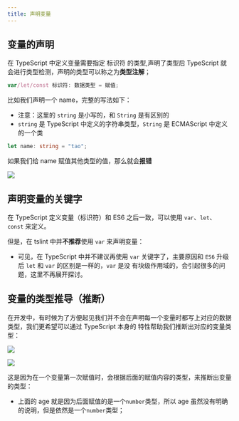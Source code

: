 ```yaml
---
title: 声明变量
---
```


## 变量的声明

在 TypeScript 中定义变量需要指定 标识符 的类型,声明了类型后 TypeScript 就会进行类型检测，声明的类型可以称之为**类型注解**；

```ts
var/let/const 标识符: 数据类型 = 赋值;
```

比如我们声明一个 name，完整的写法如下：

- 注意：这里的 `string` 是小写的，和 `String` 是有区别的
- `string` 是 TypeScript 中定义的字符串类型，`String` 是 ECMAScript 中定义的一个类

```ts
let name: string = "tao";
```

如果我们给 name 赋值其他类型的值，那么就会**报错**

![](/type-script/3.png)

## 声明变量的关键字

在 TypeScript 定义变量（标识符）和 ES6 之后一致，可以使用 `var`、`let`、`const` 来定义。

但是，在 tslint 中并**不推荐**使用 `var` 来声明变量：

- 可见，在 TypeScript 中并不建议再使用 `var` 关键字了，主要原因和 `ES6` 升级后 `let` 和 `var` 的区别是一样的，`var` 是没
  有块级作用域的，会引起很多的问题，这里不再展开探讨。

## 变量的类型推导（推断）

在开发中，有时候为了方便起见我们并不会在声明每一个变量时都写上对应的数据类型，我们更希望可以通过 TypeScript 本身的
特性帮助我们推断出对应的变量类型：

![](/type-script/4.png)

![](/type-script/5.png)

这是因为在一个变量第一次赋值时，会根据后面的赋值内容的类型，来推断出变量的类型：

- 上面的 age 就是因为后面赋值的是一个`number`类型，所以 age 虽然没有明确的说明，但是依然是一个`number`类型；
